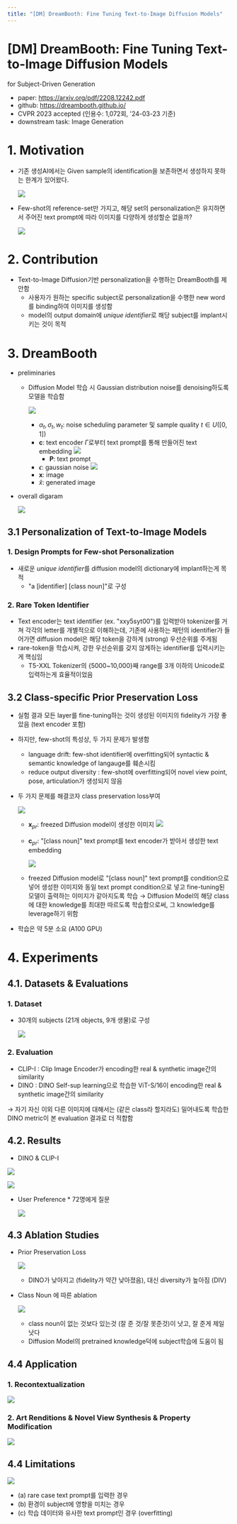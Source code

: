 ```yaml
---
title: "[DM] DreamBooth: Fine Tuning Text-to-Image Diffusion Models"
---
```

# [DM] DreamBooth: Fine Tuning Text-to-Image Diffusion Models
for Subject-Driven Generation

- paper: https://arxiv.org/pdf/2208.12242.pdf
- github: https://dreambooth.github.io/
- CVPR 2023 accepted (인용수: 1,072회, '24-03-23 기준)
- downstream task: Image Generation

# 1. Motivation

- 기존 생성AI에서는 Given sample의 identification을 보존하면서 생성하지 못하는 한계가 있어왔다.

  ![](../images/2024-03-23/%EC%8A%A4%ED%81%AC%EB%A6%B0%EC%83%B7%202024-03-23%2018-56-55.png)

- Few-shot의 reference-set만 가지고, 해당 set의 personalization은 유지하면서 주어진 text prompt에 따라 이미지를 다양하게 생성할순 없을까?

  ![](../images/2024-03-23/%EC%8A%A4%ED%81%AC%EB%A6%B0%EC%83%B7%202024-03-23%2018-51-49.png)

# 2. Contribution

- Text-to-Image Diffusion기반 personalization을 수행하는 DreamBooth를 제안함
  - 사용자가 원하는 specific subject로 personalization을 수행한 new word를 binding하여 이미지를 생성함
  - model의 output domain에 *unique identifier*로 해당 subject를 implant시키는 것이 목적

# 3. DreamBooth

- preliminaries

  - Diffusion Model 학습 시 Gaussian distribution noise를 denoising하도록 모델을 학습함

    ![](../images/2024-03-23/%EC%8A%A4%ED%81%AC%EB%A6%B0%EC%83%B7%202024-03-23%2019-12-12.png)

    - $\alpha_t, \sigma_t, w_t$: noise scheduling parameter 및 sample quality $t \in U([0,1])$
    - **c**: text encoder $\Gamma$로부터 text prompt를 통해 만들어진 text embedding ![](../images/2024-03-23/%EC%8A%A4%ED%81%AC%EB%A6%B0%EC%83%B7%202024-03-23%2019-14-24.png)
      - **P**: text prompt
    - $\epsilon$: gaussian noise ![](../images/2024-03-23/%EC%8A%A4%ED%81%AC%EB%A6%B0%EC%83%B7%202024-03-23%2019-15-21.png)
    - **x**: image
    - $\hat{x}$: generated image

- overall digaram

  ![](../images/2024-03-23/%EC%8A%A4%ED%81%AC%EB%A6%B0%EC%83%B7%202024-03-23%2019-16-13.png)

## 3.1 Personalization of Text-to-Image Models

### 1. Design Prompts for Few-shot Personalization 

- 새로운 *unique identifier*를 diffusion model의 dictionary에 implant하는게 목적
  - "a [identifier] [class noun]"로 구성

### 2. Rare Token Identifier

- Text encoder는 text identifier (ex. "xxy5syt00")를 입력받아 tokenizer를 거쳐 각각의 letter를 개별적으로 이해하는데, 기존에 사용하는 패턴의 identifier가 들어가면 diffusion model은 해당 token을 강하게 (strong) 우선순위를 주게됨
- rare-token을 학습시켜, 강한 우선순위를 갖지 않게하는 identifier를 입력시키는게 핵심임
  - T5-XXL Tokenizer의 {5000~10,000}째 range를 3개 이하의 Unicode로 입력하는게 효율적이었음

## 3.2 Class-specific Prior Preservation Loss

- 실험 결과 모든 layer를 fine-tuning하는 것이 생성된 이미지의 fidelity가 가장 좋았음 (text encoder 포함)

- 하지만, few-shot의 특성상, 두 가지 문제가 발생함

  - language drift: few-shot identifier에 overfitting되어 syntactic & semantic knowledge of langauge를 훼손시킴
  - reduce output diversity : few-shot에 overfitting되어 novel view point, pose, articulation가 생성되지 않음

- 두 가지 문제를 해결코자 class preservation loss부여

  ![](../images/2024-03-23/%EC%8A%A4%ED%81%AC%EB%A6%B0%EC%83%B7%202024-03-23%2020-59-33.png)

  - **x**$_{pr}$: freezed Diffusion model이 생성한 이미지 ![](../images/2024-03-23/%EC%8A%A4%ED%81%AC%EB%A6%B0%EC%83%B7%202024-03-23%2021-00-17.png)

  - **c**$_{pr}$: "[class noun]" text prompt를 text encoder가 받아서 생성한 text embedding

    ![](../images/2024-03-23/%EC%8A%A4%ED%81%AC%EB%A6%B0%EC%83%B7%202024-03-23%2021-02-55.png)

  -  freezed Diffusion model로 "[class noun]" text prompt를 condition으로 넣어 생성한 이미지와 동일 text prompt condition으로 넣고 fine-tuning된 모델이 출력하는 이미지가 같아지도록 학습 $\to$ Diffusion Model의 해당 class에 대한 knowledge를 최대한 따르도록 학습함으로써, 그 knowledge를 leverage하기 위함

- 학습은 약 5분 소요 (A100 GPU)

# 4. Experiments

## 4.1. Datasets & Evaluations

### 1. Dataset

- 30개의 subjects (21개 objects, 9개 생물)로 구성

  ![](../images/2024-03-23/%EC%8A%A4%ED%81%AC%EB%A6%B0%EC%83%B7%202024-03-23%2021-22-44.png)

### 2. Evaluation

- CLIP-I : Clip Image Encoder가 encoding한 real & synthetic image간의 similarity
- DINO : DINO Self-sup learning으로 학습한 ViT-S/16이 encoding한 real & synthetic image간의 similarity

$\to$ 자기 자신 이외 다른 이미지에 대해서는 (같은 class라 할지라도) 밀어내도록 학습한 DINO metric이 본 evaluation 결과로 더 적합함

## 4.2. Results

- DINO & CLIP-I

![](../images/2024-03-23/%EC%8A%A4%ED%81%AC%EB%A6%B0%EC%83%B7%202024-03-23%2021-25-23.png)

![](../images/2024-03-23/%EC%8A%A4%ED%81%AC%EB%A6%B0%EC%83%B7%202024-03-23%2021-46-04.png)

- User Preference * 72명에게 질문

  ![](../images/2024-03-23/%EC%8A%A4%ED%81%AC%EB%A6%B0%EC%83%B7%202024-03-23%2021-44-26.png)

## 4.3 Ablation Studies

- Prior Preservation Loss 

  ![](../images/2024-03-23/%EC%8A%A4%ED%81%AC%EB%A6%B0%EC%83%B7%202024-03-23%2021-46-58.png)

  - DINO가 낮아지고 (fidelity가 약간 낮아졌음), 대신 diversity가 높아짐 (DIV)

- Class Noun 에 따른 ablation

  ![](../images/2024-03-23/%EC%8A%A4%ED%81%AC%EB%A6%B0%EC%83%B7%202024-03-23%2021-49-30.png)

  - class noun이 없는 것보다 있는것 (잘 준 것/잘 못준것)이 낫고, 잘 준게 제일 낫다
  - Diffusion Model의 pretrained knowledge덕에 subject학습에 도움이 됨

## 4.4 Application

### 1. Recontextualization

![](../images/2024-03-23/%EC%8A%A4%ED%81%AC%EB%A6%B0%EC%83%B7%202024-03-23%2021-51-27.png)

### 2. Art Renditions & Novel View Synthesis & Property Modification

![](../images/2024-03-23/%EC%8A%A4%ED%81%AC%EB%A6%B0%EC%83%B7%202024-03-23%2021-51-49.png)

## 4.4 Limitations

![](../images/2024-03-23/%EC%8A%A4%ED%81%AC%EB%A6%B0%EC%83%B7%202024-03-23%2021-52-50.png)

- (a) rare case text prompt를 입력한 경우
- (b) 환경이 subject에 영향을 미치는 경우
- (c) 학습 데이터와 유사한 text prompt인 경우 (overfitting)
